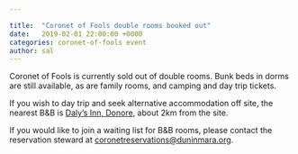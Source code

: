```yaml
---

title:  "Coronet of Fools double rooms booked out"
date:   2019-02-01 22:00:00 +0000
categories: coronet-of-fools event
author: sal
---
```

Coronet of Fools is currently sold out of double rooms. Bunk beds in dorms are still available, as are family rooms, and camping and day trip tickets.

If you wish to day trip and seek alternative accommodation off site, the nearest B&B is [Daly’s Inn, Donore](http://dalysofdonore.com), about 2km from the site.

If you would like to join a waiting list for B&B rooms, please contact the reservation steward at [coronetreservations@duninmara.org](mailto:coronetreservations@duninmara.org).